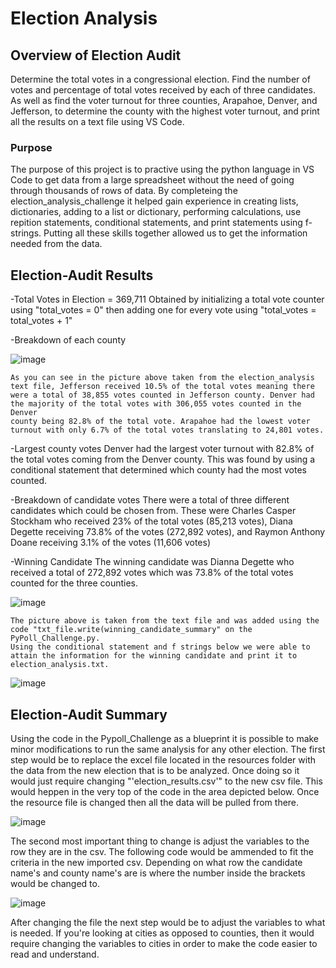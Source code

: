 # Election Analysis

## Overview of Election Audit
Determine the total votes in a congressional election. Find the number of votes and percentage of total votes received by each of 
three candidates. As well as find the voter turnout for three counties, Arapahoe, Denver, and Jefferson, to determine the county
with the highest voter turnout, and print all the results on a text file using VS Code.

### Purpose
The purpose of this project is to practive using the python language in VS Code to get data from a large spreadsheet without the
need of going through thousands of rows of data. By completeing the election_analysis_challenge it helped gain experience in creating
lists, dictionaries, adding to a list or dictionary, performing calculations, use repition statements, conditional statements, and print
statements using f-strings. Putting all these skills together allowed us to get the information needed from the data.

## Election-Audit Results
  -Total Votes in Election = 369,711
    Obtained by initializing a total vote counter using "total_votes = 0" then adding one for every vote using "total_votes = total_votes + 1" 
  
  -Breakdown of each county
  
  ![image](https://user-images.githubusercontent.com/85451089/125231106-c3590280-e29f-11eb-9442-d3f0bafae004.png)
    
    As you can see in the picture above taken from the election_analysis text file, Jefferson received 10.5% of the total votes meaning there
    were a total of 38,855 votes counted in Jefferson county. Denver had the majority of the total votes with 306,055 votes counted in the Denver
    county being 82.8% of the total vote. Arapahoe had the lowest voter turnout with only 6.7% of the total votes translating to 24,801 votes.
    
  -Largest county votes
    Denver had the largest voter turnout with 82.8% of the total votes coming from the Denver county. This was found by using a conditional 
    statement that determined which county had the most votes counted.

  -Breakdown of candidate votes
    There were a total of three different candidates which could be chosen from. These were Charles Casper Stockham who 
    received 23% of the total votes (85,213 votes), Diana Degette receiving 73.8% of the votes (272,892 votes), and 
    Raymon Anthony Doane receiving 3.1% of the votes (11,606 votes)
    
  -Winning Candidate
    The winning candidate was Dianna Degette who received a total of 272,892 votes which was 73.8% of the total votes counted for the three counties.
    
![image](https://user-images.githubusercontent.com/85451089/125232664-b689de00-e2a2-11eb-821a-80a5b5cc7bce.png)

    
    The picture above is taken from the text file and was added using the code "txt_file.write(winning_candidate_summary" on the PyPoll_Challenge.py.
    Using the conditional statement and f strings below we were able to attain the information for the winning candidate and print it to election_analysis.txt.
![image](https://user-images.githubusercontent.com/85451089/125232300-eedcec80-e2a1-11eb-88de-da17a2f9308e.png)
    
## Election-Audit Summary
Using the code in the Pypoll_Challenge as a blueprint it is possible to make minor modifications to run the same analysis for any
other election. The first step would be to replace the excel file located in the resources folder with the data from the new election
that is to be analyzed. Once doing so it would just require changing "'election_results.csv'" to the new csv file. This would heppen 
in the very top of the code in the area depicted below. Once the resource file is changed then all the data will be pulled from there. 


![image](https://user-images.githubusercontent.com/85451089/125226046-ee3e5900-e295-11eb-9635-1d51bc76fdfa.png)


The second most important thing to change is adjust the variables to the row they are in the csv. The following code would be ammended 
to fit the criteria in the new imported csv. Depending on what row the candidate name's and county name's are is where the number inside
the brackets would be changed to.


![image](https://user-images.githubusercontent.com/85451089/125230582-aa038680-e29e-11eb-8ed0-a101e78da5be.png)


After changing the file the next step would be to adjust the variables to what is needed. If you're looking at cities as opposed to 
counties, then it would require changing the variables to cities in order to make the code easier to read and understand. 
